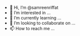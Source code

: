 - 👋 Hi, I’m @samreenriffat
- 👀 I’m interested in ...
- 🌱 I’m currently learning ...
- 💞️ I’m looking to collaborate on ...
- 📫 How to reach me ...

<!---
samreenriffat/samreenriffat is a ✨ special ✨ repository because its `README.md` (this file) appears on your GitHub profile.
You can click the Preview link to take a look at your changes.
--->
